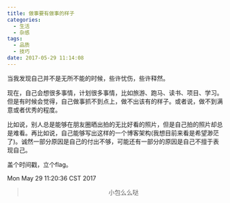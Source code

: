 ```yaml
---
title: 做事要有做事的样子
categories:
  - 生活
  - 杂感
tags:
  - 品质
  - 技巧
date: 2017-05-29 11:14:08
---
```


当我发现自己并不是无所不能的时候，些许忧伤，些许释然。

现在，自己会想很多事情，计划很多事情，比如旅游、跑马、读书、项目、学习。但是有时候会觉得，自己做事抓不到点上，做不出该有的样子。或者说，做不到满意或者优秀的程度。

比如说，别人总是能够在朋友圈晒出拍的无比好看的照片，但是自己拍的照片却总是难看。再比如说，自己能够写出这样的一个博客架构(我想目前来看是希望渺茫了)。诚然一部分原因是自己的付出不够，可能还有一部分的原因是自己不擅于表现自己。

盖个时间戳，立个flag。
 
 Mon May 29 11:20:36 CST 2017


><div align=center>小包么么哒</div>